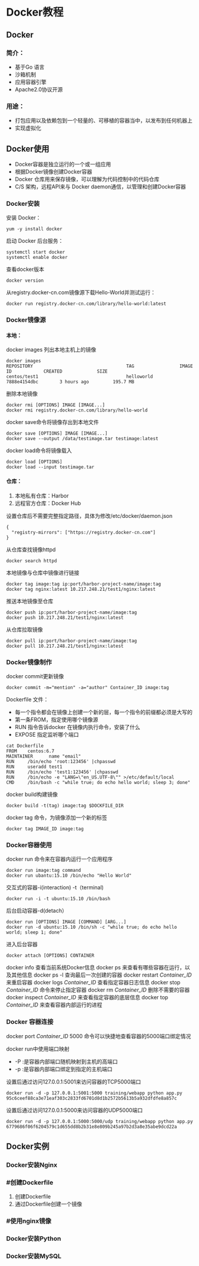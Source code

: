 # Docker教程
## Docker
### 简介：
 - 基于Go 语言
 - 沙箱机制
 - 应用容器引擎
 - Apache2.0协议开源
### 用途：
 - 打包应用以及依赖包到一个轻量的、可移植的容器当中，以发布到任何机器上
 - 实现虚拟化
## Docker使用
 - Docker容器是独立运行的一个或一组应用
 - 根据Docker镜像创建Docker容器
 - Docker 仓库用来保存镜像，可以理解为代码控制中的代码仓库
 - C/S 架构，远程API来与 Docker daemon通信，以管理和创建Docker容器
### Docker安装

安装 Docker：
```
yum -y install docker
```
启动 Docker 后台服务：
```
systemctl start docker
systemctl enable docker
```
查看docker版本
```
docker version
```
从registry.docker-cn.com镜像源下载Hello-World并测试运行：
```
docker run registry.docker-cn.com/library/hello-world:latest
```
### Docker镜像源
#### 本地：

docker images 列出本地主机上的镜像
```
docker images 
REPOSITORY                                   TAG                 IMAGE ID            CREATED             SIZE
centos/test1                                 helloworld          7888e4154dbc        3 hours ago         195.7 MB
```
删除本地镜像
```
docker rmi [OPTIONS] IMAGE [IMAGE...]
docker rmi registry.docker-cn.com/library/hello-world
```
docker save命令将镜像存出到本地文件
```
docker save [OPTIONS] IMAGE [IMAGE...]
docker save --output /data/testimage.tar testimage:latest
```
docker load命令将镜像载入
```
docker load [OPTIONS]
docker load --input testimage.tar
```
#### 仓库：
1. 本地私有仓库：Harbor
2. 远程官方仓库：Docker Hub

设置仓库后不需要完整指定路径，具体为修改/etc/docker/daemon.json
```
{
  "registry-mirrors": ["https://registry.docker-cn.com"]
}
```
从仓库查找镜像httpd
```
docker search httpd
```
本地镜像与仓库中镜像进行链接
```
docker tag image:tag ip:port/harbor-project-name/image:tag
docker tag nginx:latest 10.217.248.21/test1/nginx:latest
```
推送本地镜像至仓库
```
docker push ip:port/harbor-project-name/image:tag
docker push 10.217.248.21/test1/nginx:latest
```
从仓库拉取镜像
```
docker pull ip:port/harbor-project-name/image:tag
docker pull 10.217.248.21/test1/nginx:latest
```
### Docker镜像制作

docker commit更新镜像
```
docker commit -m="mention" -a="author" Container_ID image:tag
```
Dockerfile 文件：
 - 每一个指令都会在镜像上创建一个新的层，每一个指令的前缀都必须是大写的
 - 第一条FROM，指定使用哪个镜像源
 - RUN 指令告诉docker 在镜像内执行命令，安装了什么
 - EXPOSE 指定监听哪个端口

```
cat Dockerfile
FROM    centos:6.7
MAINTAINER      name "email"
RUN     /bin/echo 'root:123456' |chpasswd
RUN     useradd test1
RUN     /bin/echo 'test1:123456' |chpasswd
RUN     /bin/echo -e "LANG=\"en_US.UTF-8\"" >/etc/default/local
CMD     /bin/bash -c "while true; do echo hello world; sleep 3; done"
```
docker build构建镜像
```
docker build -t(tag) image:tag $DOCKFILE_DIR
```
docker tag 命令，为镜像添加一个新的标签
```
docker tag IMAGE_ID image:tag
```

### Docker容器使用

docker run 命令来在容器内运行一个应用程序
```
docker run image:tag command
docker run ubantu:15.10 /bin/echo "Hello World"
```
交互式的容器-i(interaction) -t（terminal)
```
docker run -i -t ubuntu:15.10 /bin/bash
```
后台启动容器-d(detach）
```
docker run [OPTIONS] IMAGE [COMMAND] [ARG...]
docker run -d ubuntu:15.10 /bin/sh -c "while true; do echo hello world; sleep 1; done"
```
进入后台容器
```
docker attach [OPTIONS] CONTAINER
```
docker info 查看当前系统Docker信息
docker ps 来查看有哪些容器在运行，以及其他信息
docker ps -l 查询最后一次创建的容器
docker restart *Container_ID* 来重启容器
docker logs *Container_ID* 查看指定容器日志信息
docker stop *Container_ID* 命令来停止指定容器
docker rm *Container_ID* 删除不需要的容器
docker inspect *Container_ID* 来查看指定容器的底层信息
docker top *Container_ID* 来查看容器内部运行的进程
### Docker 容器连接

docker port *Container_ID* 5000 命令可以快捷地查看容器的5000端口绑定情况

docker run中使用端口映射
 - -P :是容器内部端口随机映射到主机的高端口
 - -p :是容器内部端口绑定到指定的主机端口

设置后通过访问127.0.0.1:5001来访问容器的TCP5000端口
```
docker run -d -p 127.0.0.1:5001:5000 training/webapp python app.py
95c6ceef88ca3e71eaf303c2833fd6701d8d1b2572b5613b5a932dfdfe8a857c
```
设置后通过访问127.0.0.1:5000来访问容器的UDP5000端口
```
docker run -d -p 127.0.0.1:5000:5000/udp training/webapp python app.py
6779686f06f6204579c1d655dd8b2b31e8e809b245a97b2d3a8e35abe9dcd22a
```

## Docker实例
### Docker安装Nginx
### #创建Dockerfile

 1. 创建Dockerfile
 2. 通过Dockerfile创建一个镜像

### #使用nginx镜像
### Docker安装Python
### Docker安装MySQL
